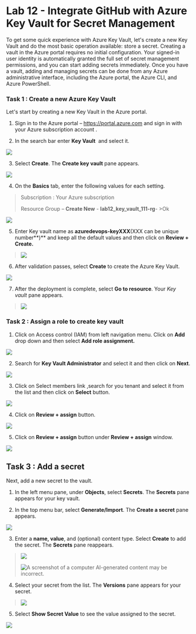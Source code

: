 # Lab 12 - Integrate GitHub with Azure Key Vault for Secret Management

To get some quick experience with Azure Key Vault, let's create a new
Key Vault and do the most basic operation available: store a secret.
Creating a vault in the Azure portal requires no initial configuration.
Your signed-in user identity is automatically granted the full set of
secret management permissions, and you can start adding secrets
immediately. Once you have a vault, adding and managing secrets can be
done from any Azure administrative interface, including the Azure
portal, the Azure CLI, and Azure PowerShell.

### Task 1 : Create a new Azure Key Vault

Let's start by creating a new Key Vault in the Azure portal.

1.  Sign in to the Azure portal – <https://portal.azure.com> and sign in
    with your Azure subscription account .

2.  In the search bar enter **Key Vault**  and select it.

![](./media/image1.png)

3.  Select **Create**. The **Create key vault** pane appears.

![](./media/image2.png)

4.  On the **Basics** tab, enter the following values for each setting.

> Subscription : Your Azure subscription
>
> Resource Group – **Create New** - **lab12_key_vault_111-rg**- \>Ok

![](./media/image3.png)

5.  Enter Key vault name as **azuredevops-keyXXX**(XXX can be unique
    number**)** and keep all the default values and then click on
    **Review + Create.**

> ![](./media/image4.png)

6.  After validation passes, select **Create** to create the Azure Key
    Vault.

![](./media/image5.png)

7.  After the deployment is complete, select **Go to resource**.
    Your *Key vault* pane appears.

> ![](./media/image6.png)

### Task 2 : Assign a role to create key vault

1.  Click on Access control (IAM) from left navigation menu. Click on
    **Add** drop down and then select **Add role assignment.**

![](./media/image7.png)

2.  Search for **Key Vault Administrator** and select it and then click
    on **Next**.

![](./media/image8.png)

3.  Click on Select members link ,search for you tenant and select it
    from the list and then click on **Select** button.

![](./media/image9.png)

4.  Click on **Review + assign** button.

![](./media/image10.png)

5.  Click on **Review + assign** button under **Review + assign**
    window.

![](./media/image11.png)

## Task 3 : Add a secret

Next, add a new secret to the vault.

1.  In the left menu pane, under **Objects**, select **Secrets**.
    The **Secrets** pane appears for your key vault.

2.  In the top menu bar, select **Generate/Import**. The **Create a
    secret** pane appears.

![](./media/image12.png)

3.  Enter a **name, value**, and (optional) content type.
    Select **Create** to add the secret. The **Secrets** pane reappears.

> ![](./media/image13.png)
>
> ![A screenshot of a computer AI-generated content may be
> incorrect.](./media/image14.png)

4.  Select your secret from the list. The **Versions** pane appears for
    your secret.

> ![](./media/image15.png)

5.  Select **Show Secret Value** to see the value assigned to the
    secret.

![](./media/image16.png)

